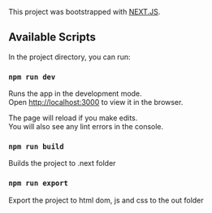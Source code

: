 This project was bootstrapped with [NEXT.JS](https://nextjs.org/).

## Available Scripts

In the project directory, you can run:

### `npm run dev`

Runs the app in the development mode.<br>
Open [http://localhost:3000](http://localhost:3000) to view it in the browser.

The page will reload if you make edits.<br>
You will also see any lint errors in the console.

### `npm run build`

Builds the project to .next folder

### `npm run export`

Export the project to html dom, js and css to the out folder


